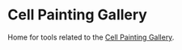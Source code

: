 # Cell Painting Gallery

Home for tools related to the [Cell Painting Gallery](https://github.com/broadinstitute/cellpainting-gallery).
